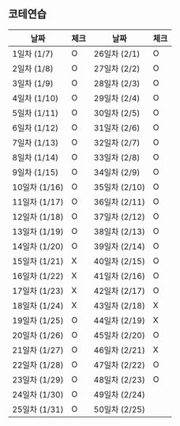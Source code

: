 ## 코테연습

| 날짜          | 체크 | 날짜          | 체크  |
|-------------| --- |-------------|-----|
| 1일차 (1/7)   | O | 26일차 (2/1)  | O   |
| 2일차 (1/8)   | O | 27일차 (2/2)  | O   |
| 3일차 (1/9)   | O | 28일차 (2/3)  | O   |
| 4일차 (1/10)  | O | 29일차 (2/4)  | O   |
| 5일차 (1/11)  | O | 30일차 (2/5)  | O   |
| 6일차 (1/12)  | O | 31일차 (2/6)  | O   |
| 7일차 (1/13)  | O | 32일차 (2/7)  | O   |
| 8일차 (1/14)  | O | 33일차 (2/8)  | O   |
| 9일차 (1/15)  | O | 34일차 (2/9)  | O   |
| 10일차 (1/16) | O | 35일차 (2/10) | O   |
| 11일차 (1/17) | O | 36일차 (2/11) | O   |
| 12일차 (1/18) | O | 37일차 (2/12) | O   |
| 13일차 (1/19) | O | 38일차 (2/13) | O   |
| 14일차 (1/20) | O | 39일차 (2/14) | O   |
| 15일차 (1/21) | X | 40일차 (2/15) | O   |
| 16일차 (1/22) | X | 41일차 (2/16) | O   |
| 17일차 (1/23) | X | 42일차 (2/17) | O   |
| 18일차 (1/24) | X | 43일차 (2/18) | X   |
| 19일차 (1/25) | O | 44일차 (2/19) | X   |
| 20일차 (1/26) | O | 45일차 (2/20) | O   |
| 21일차 (1/27) | O | 46일차 (2/21) | X   |
| 22일차 (1/28) | O | 47일차 (2/22) | O   |
| 23일차 (1/29) | O | 48일차 (2/23) | O   |
| 24일차 (1/30) | O | 49일차 (2/24) |     |
| 25일차 (1/31) | O | 50일차 (2/25) |     |